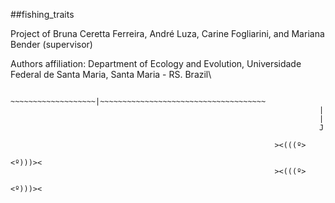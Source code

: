 ##fishing_traits

Project of Bruna Ceretta Ferreira, André Luza, Carine Fogliarini, and Mariana Bender (supervisor)

Authors affiliation: Department of Ecology and Evolution, Universidade Federal de Santa Maria, Santa Maria - RS. Brazil\

                                                      ~~~~~~~~~~~~~~~~~~~|~~~~~~~~~~~~~~~~~~~~~~~~~~~~~~~~~~~~~
                                                                         |
                                                                         |
                                                                         J

                                                               ><(((º> 
                                                                         <º)))><
                                                               ><(((º> 
                                                                         <º)))><

